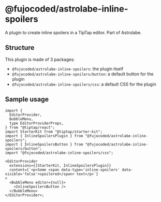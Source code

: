 # @fujocoded/astrolabe-inline-spoilers

A plugin to create inline spoilers in a TipTap editor. Part of
Astrolabe.

## Structure

This plugin is made of 3 packages:

- `@fujocoded/astrolabe-inline-spoilers`: the plugin itself
- `@fujocoded/astrolabe-inline-spoilers/button`: a default button for the plugin
- `@fujocoded/astrolabe-inline-spoilers/css`: a default CSS for the plugin

## Sample usage

```tsx
import {
  EditorProvider,
  BubbleMenu,
  type EditorProviderProps,
} from "@tiptap/react";
import StarterKit from "@tiptap/starter-kit";
import { InlineSpoilersPlugin } from "@fujocoded/astrolabe-inline-spoilers";
import { InlineSpoilersButton } from "@fujocoded/astrolabe-inline-spoilers/button";
import "@fujocoded/astrolabe-inline-spoilers/css";

<EditorProvider
  extensions={[StarterKit, InlineSpoilersPlugin]}
  content={`<p>Some <span data-type='inline-spoilers' data-visible='false'>spoilered</span> text</p>`}
>
  <BubbleMenu editor={null}>
    <InlineSpoilersButton />
  </BubbleMenu>
</EditorProvider>;
```
